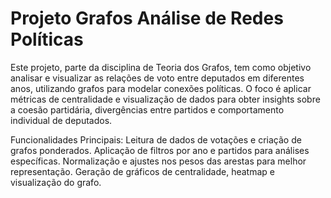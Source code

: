 # Projeto Grafos Análise de Redes Políticas

Este projeto, parte da disciplina de Teoria dos Grafos, tem como objetivo analisar e visualizar as relações de voto entre deputados em diferentes anos, utilizando grafos para modelar conexões políticas.
O foco é aplicar métricas de centralidade e visualização de dados para obter insights sobre a coesão partidária, divergências entre partidos e comportamento individual de deputados.


Funcionalidades Principais:
Leitura de dados de votações e criação de grafos ponderados.
Aplicação de filtros por ano e partidos para análises específicas.
Normalização e ajustes nos pesos das arestas para melhor representação.
Geração de gráficos de centralidade, heatmap e visualização do grafo.
